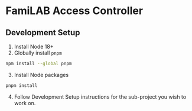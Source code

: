 FamiLAB Access Controller
=========================

## Development Setup
1. Install Node 18+
2. Globally install `pnpm`
```bash
npm install --global pnpm
```
3. Install Node packages
```bash
pnpm install
```
4. Follow Development Setup instructions for the sub-project you wish to work on.
